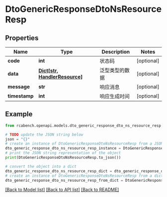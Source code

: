 # DtoGenericResponseDtoNsResourceResp


## Properties

Name | Type | Description | Notes
------------ | ------------- | ------------- | -------------
**code** | **int** | 状态码 | [optional] 
**data** | [**Dict[str, HandlerResource]**](HandlerResource.md) | 泛型类型的数据 | [optional] 
**message** | **str** | 响应消息 | [optional] 
**timestamp** | **int** | 响应生成时间 | [optional] 

## Example

```python
from rcabench.openapi.models.dto_generic_response_dto_ns_resource_resp import DtoGenericResponseDtoNsResourceResp

# TODO update the JSON string below
json = "{}"
# create an instance of DtoGenericResponseDtoNsResourceResp from a JSON string
dto_generic_response_dto_ns_resource_resp_instance = DtoGenericResponseDtoNsResourceResp.from_json(json)
# print the JSON string representation of the object
print(DtoGenericResponseDtoNsResourceResp.to_json())

# convert the object into a dict
dto_generic_response_dto_ns_resource_resp_dict = dto_generic_response_dto_ns_resource_resp_instance.to_dict()
# create an instance of DtoGenericResponseDtoNsResourceResp from a dict
dto_generic_response_dto_ns_resource_resp_from_dict = DtoGenericResponseDtoNsResourceResp.from_dict(dto_generic_response_dto_ns_resource_resp_dict)
```
[[Back to Model list]](../README.md#documentation-for-models) [[Back to API list]](../README.md#documentation-for-api-endpoints) [[Back to README]](../README.md)


